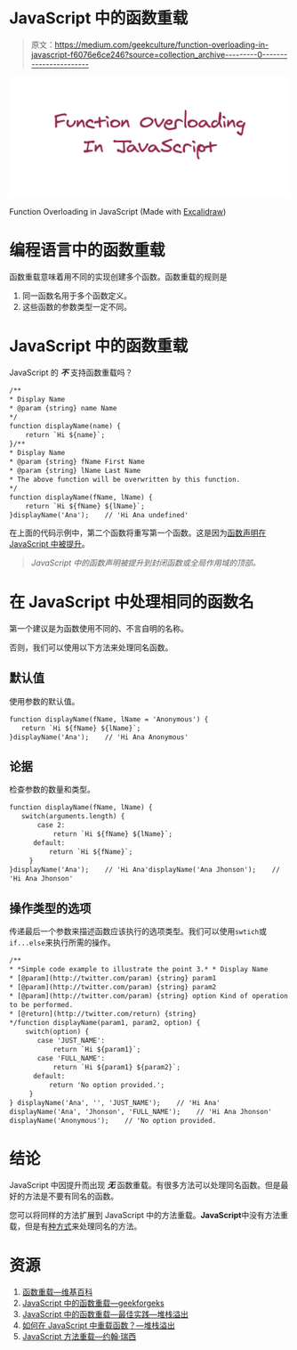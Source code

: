 # JavaScript 中的函数重载

> 原文：<https://medium.com/geekculture/function-overloading-in-javascript-f6076e6ce246?source=collection_archive---------0----------------------->

![](img/987728149f77477b598e038844cc2e80.png)

Function Overloading in JavaScript (Made with [Excalidraw](https://excalidraw.com/))

# **编程语言中的函数重载**

函数重载意味着用不同的实现创建多个函数。函数重载的规则是

1.  同一函数名用于多个函数定义。
2.  这些函数的参数类型一定不同。

# **JavaScript 中的函数重载**

JavaScript 的 ***不*** 支持函数重载吗？

```
/**
* Display Name
* @param {string} name Name
*/
function displayName(name) {
	return `Hi ${name}`;
}/**
* Display Name
* @param {string} fName First Name
* @param {string} lName Last Name
* The above function will be overwritten by this function.
*/
function displayName(fName, lName) {
	return `Hi ${fName} ${lName}`;
}displayName('Ana');    // 'Hi Ana undefined'
```

在上面的代码示例中，第二个函数将重写第一个函数。这是因为[函数声明在 JavaScript 中被提升](https://developer.mozilla.org/en-US/docs/Web/JavaScript/Reference/Statements/function#function_declaration_hoisting)。

> *JavaScript 中的函数声明被提升到封闭函数或全局作用域的顶部。*

# **在 JavaScript 中处理相同的函数名**

第一个建议是为函数使用不同的、不言自明的名称。

否则，我们可以使用以下方法来处理同名函数。

## 默认值

使用参数的默认值。

```
function displayName(fName, lName = 'Anonymous') {
   return `Hi ${fName} ${lName}`;
}displayName('Ana');    // 'Hi Ana Anonymous'
```

## **论据**

检查参数的数量和类型。

```
function displayName(fName, lName) {
   switch(arguments.length) {
       case 2:
           return `Hi ${fName} ${lName}`;
      default:
          return `Hi ${fName}`;
     }
}displayName('Ana');    // 'Hi Ana'displayName('Ana Jhonson');    // 'Hi Ana Jhonson'
```

## 操作类型的选项

传递最后一个参数来描述函数应该执行的选项类型。我们可以使用`swtich`或`if...else`来执行所需的操作。

```
/** 
* *Simple code example to illustrate the point 3.* * Display Name 
* [@param](http://twitter.com/param) {string} param1 
* [@param](http://twitter.com/param) {string} param2 
* [@param](http://twitter.com/param) {string} option Kind of operation to be performed. 
* [@return](http://twitter.com/return) {string} 
*/function displayName(param1, param2, option) {  
    switch(option) {
       case 'JUST_NAME':
           return `Hi ${param1}`; 
       case 'FULL_NAME':
           return `Hi ${param1} ${param2}`;
      default:
          return 'No option provided.';
     }
} displayName('Ana', '', 'JUST_NAME');    // 'Hi Ana' displayName('Ana', 'Jhonson', 'FULL_NAME');    // 'Hi Ana Jhonson' displayName('Anonymous');    // 'No option provided.
```

# **结论**

JavaScript 中因提升而出现 ***无*** 函数重载。有很多方法可以处理同名函数。但是最好的方法是不要有同名的函数。

您可以将同样的方法扩展到 JavaScript 中的方法重载。**JavaScript**中没有方法重载，但是有[种方式](https://johnresig.com/blog/javascript-method-overloading/)来处理同名的方法。

# 资源

1.  [函数重载—维基百科](https://en.wikipedia.org/wiki/Function_overloading)
2.  [JavaScript 中的函数重载—geekforgeks](https://www.geeksforgeeks.org/function-overloading-in-javascript/)
3.  [JavaScript 中的函数重载—最佳实践—堆栈溢出](https://stackoverflow.com/questions/456177/function-overloading-in-javascript-best-practices)
4.  [如何在 JavaScript 中重载函数？—堆栈溢出](https://stackoverflow.com/questions/10855908/how-to-overload-functions-in-javascript)
5.  [JavaScript 方法重载—约翰·瑞西](https://johnresig.com/blog/javascript-method-overloading/)